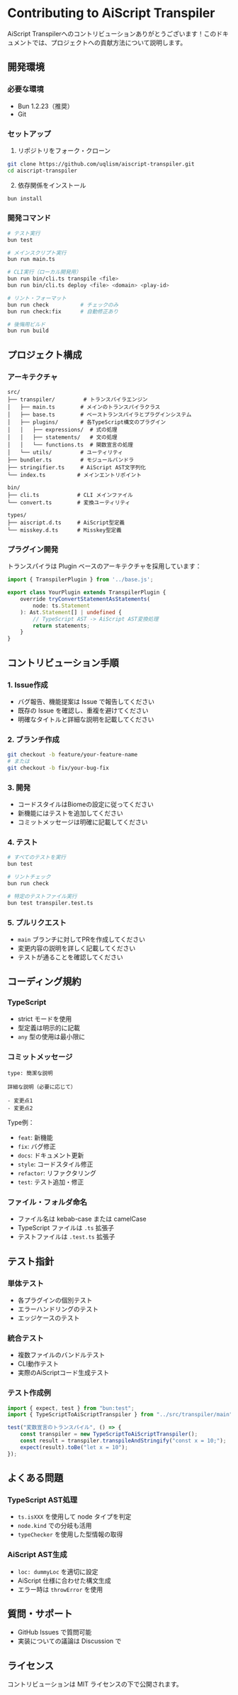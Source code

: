 # Contributing to AiScript Transpiler

AiScript Transpilerへのコントリビューションありがとうございます！このドキュメントでは、プロジェクトへの貢献方法について説明します。

## 開発環境

### 必要な環境

- Bun 1.2.23（推奨）
- Git

### セットアップ

1. リポジトリをフォーク・クローン

```bash
git clone https://github.com/uqlism/aiscript-transpiler.git
cd aiscript-transpiler
```

2. 依存関係をインストール

```bash
bun install
```

### 開発コマンド

```bash
# テスト実行
bun test

# メインスクリプト実行
bun run main.ts

# CLI実行（ローカル開発用）
bun run bin/cli.ts transpile <file>
bun run bin/cli.ts deploy <file> <domain> <play-id>

# リント・フォーマット
bun run check          # チェックのみ
bun run check:fix      # 自動修正あり

# 後悔用ビルド
bun run build
```

## プロジェクト構成

### アーキテクチャ

```
src/
├── transpiler/         # トランスパイラエンジン
│   ├── main.ts        # メインのトランスパイラクラス
│   ├── base.ts        # ベーストランスパイラとプラグインシステム
│   ├── plugins/       # 各TypeScript構文のプラグイン
│   │   ├── expressions/  # 式の処理
│   │   ├── statements/   # 文の処理
│   │   └── functions.ts  # 関数宣言の処理
│   └── utils/         # ユーティリティ
├── bundler.ts         # モジュールバンドラ
├── stringifier.ts     # AiScript AST文字列化
└── index.ts          # メインエントリポイント

bin/
├── cli.ts            # CLI メインファイル
└── convert.ts        # 変換ユーティリティ

types/
├── aiscript.d.ts     # AiScript型定義
└── misskey.d.ts      # Misskey型定義
```

### プラグイン開発

トランスパイラは Plugin ベースのアーキテクチャを採用しています：

```typescript
import { TranspilerPlugin } from '../base.js';

export class YourPlugin extends TranspilerPlugin {
    override tryConvertStatementAsStatements(
        node: ts.Statement
    ): Ast.Statement[] | undefined {
        // TypeScript AST -> AiScript AST変換処理
        return statements;
    }
}
```

## コントリビューション手順

### 1. Issue作成

- バグ報告、機能提案は Issue で報告してください
- 既存の Issue を確認し、重複を避けてください
- 明確なタイトルと詳細な説明を記載してください

### 2. ブランチ作成

```bash
git checkout -b feature/your-feature-name
# または
git checkout -b fix/your-bug-fix
```

### 3. 開発

- コードスタイルはBiomeの設定に従ってください
- 新機能にはテストを追加してください
- コミットメッセージは明確に記載してください

### 4. テスト

```bash
# すべてのテストを実行
bun test

# リントチェック
bun run check

# 特定のテストファイル実行
bun test transpiler.test.ts
```

### 5. プルリクエスト

- `main` ブランチに対してPRを作成してください
- 変更内容の説明を詳しく記載してください
- テストが通ることを確認してください

## コーディング規約

### TypeScript

- strict モードを使用
- 型定義は明示的に記載
- `any` 型の使用は最小限に

### コミットメッセージ

```
type: 簡潔な説明

詳細な説明（必要に応じて）

- 変更点1
- 変更点2
```

Type例：
- `feat`: 新機能
- `fix`: バグ修正
- `docs`: ドキュメント更新
- `style`: コードスタイル修正
- `refactor`: リファクタリング
- `test`: テスト追加・修正

### ファイル・フォルダ命名

- ファイル名は kebab-case または camelCase
- TypeScript ファイルは `.ts` 拡張子
- テストファイルは `.test.ts` 拡張子

## テスト指針

### 単体テスト

- 各プラグインの個別テスト
- エラーハンドリングのテスト
- エッジケースのテスト

### 統合テスト

- 複数ファイルのバンドルテスト
- CLI動作テスト
- 実際のAiScriptコード生成テスト

### テスト作成例

```typescript
import { expect, test } from "bun:test";
import { TypeScriptToAiScriptTranspiler } from "../src/transpiler/main";

test("変数宣言のトランスパイル", () => {
    const transpiler = new TypeScriptToAiScriptTranspiler();
    const result = transpiler.transpileAndStringify("const x = 10;");
    expect(result).toBe("let x = 10");
});
```

## よくある問題

### TypeScript AST処理

- `ts.isXXX` を使用して node タイプを判定
- `node.kind` での分岐も活用
- `typeChecker` を使用した型情報の取得

### AiScript AST生成

- `loc: dummyLoc` を適切に設定
- AiScript 仕様に合わせた構文生成
- エラー時は `throwError` を使用

## 質問・サポート

- GitHub Issues で質問可能
- 実装についての議論は Discussion で

## ライセンス

コントリビューションは MIT ライセンスの下で公開されます。
